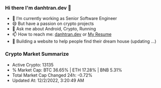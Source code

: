 ### Hi there I'm danhtran.dev 👋

- 🔭 I’m currently working as Senior Software Engineer
- 😄 But have a passion on crypto projects
- 💬 Ask me about Android, Crypto, Running 
- 📫 How to reach me: <a href="https://danhtran.dev" target="_blank">danhtran.dev</a> or <a href="Dan-Resume.pdf" target="_blank">My Resume</a>
- 🌱 Building a website to help people find their dream house (updating ...)

### Crypto Market Summarize
- Active Crypto: 13135
- % Market Cap: BTC 36.65% | ETH 17.28% | BNB 5.31%
- Total Market Cap Changed 24h: -0.72%
- Updated At: 12/2/2022, 3:20:49 AM
